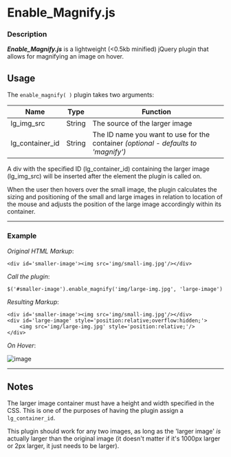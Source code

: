 # Enable_Magnify.js

### Description
**_Enable_Magnify.js_** is a lightweight (<0.5kb minified) jQuery plugin that allows for magnifying an image on hover.

## Usage
The `enable_magnify( )` plugin takes two arguments:

| Name | Type | Function |
|--- | --- | --- |
|lg_img_src | String | The source of the larger image|
|lg_container_id | String | The ID name you want to use for the container _(optional - defaults to 'magnify')_|

A div with the specified ID (lg_container_id) containing the larger image (lg_img_src) will be inserted after the element the plugin is called on.

When the user then hovers over the small image, the plugin calculates the sizing and positioning of the small and large images in relation to location of the mouse and adjusts the position of the large image accordingly within its container.

---
### Example

_Original HTML Markup_:
```
<div id='smaller-image'><img src='img/small-img.jpg'/></div>
```

_Call the plugin_:

`$('#smaller-image').enable_magnify('img/large-img.jpg', 'large-image')`

_Resulting Markup_:
```
<div id='smaller-image'><img src='img/small-img.jpg'/></div>
<div id='large-image' style='position:relative;overflow:hidden;'>
	<img src='img/large-img.jpg' style='position:relative;'/>
</div>
```
_On Hover_:

![image](http://i64.tinypic.com/zwb4vr.png)

---
## Notes
The larger image container must have a height and width specified in the CSS. This is one of the purposes of having the plugin assign a `lg_container_id`.

This plugin should work for any two images, as long as the 'larger image' _is_ actually larger than the original image (it doesn't matter if it's 1000px larger or 2px larger, it just needs to be larger).